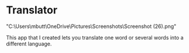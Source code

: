 ﻿# Translator
"C:\Users\mbutt\OneDrive\Pictures\Screenshots\Screenshot (26).png"

This app that I created lets you translate one word or several words into a different language.
